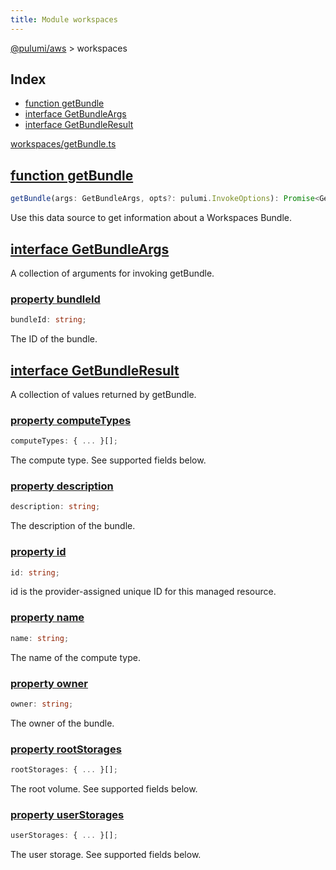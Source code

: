 ```yaml
---
title: Module workspaces
---
```


<a href="../index.html">@pulumi/aws</a> &gt; workspaces

<h2 class="pdoc-module-header">Index</h2>

* <a href="#getBundle">function getBundle</a>
* <a href="#GetBundleArgs">interface GetBundleArgs</a>
* <a href="#GetBundleResult">interface GetBundleResult</a>

<a href="https://github.com/pulumi/pulumi-aws/blob/master/sdk/nodejs/workspaces/getBundle.ts">workspaces/getBundle.ts</a> 


<h2 class="pdoc-module-header" id="getBundle">
<a class="pdoc-member-name" href="https://github.com/pulumi/pulumi-aws/blob/master/sdk/nodejs/workspaces/getBundle.ts#L10">function getBundle</a>
</h2>

```typescript
getBundle(args: GetBundleArgs, opts?: pulumi.InvokeOptions): Promise<GetBundleResult>
```


Use this data source to get information about a Workspaces Bundle.

<h2 class="pdoc-module-header" id="GetBundleArgs">
<a class="pdoc-member-name" href="https://github.com/pulumi/pulumi-aws/blob/master/sdk/nodejs/workspaces/getBundle.ts#L19">interface GetBundleArgs</a>
</h2>

A collection of arguments for invoking getBundle.

<h3 class="pdoc-member-header">
<a class="pdoc-child-name" href="https://github.com/pulumi/pulumi-aws/blob/master/sdk/nodejs/workspaces/getBundle.ts#L23">property bundleId</a>
</h3>

```typescript
bundleId: string;
```


The ID of the bundle.

<h2 class="pdoc-module-header" id="GetBundleResult">
<a class="pdoc-member-name" href="https://github.com/pulumi/pulumi-aws/blob/master/sdk/nodejs/workspaces/getBundle.ts#L29">interface GetBundleResult</a>
</h2>

A collection of values returned by getBundle.

<h3 class="pdoc-member-header">
<a class="pdoc-child-name" href="https://github.com/pulumi/pulumi-aws/blob/master/sdk/nodejs/workspaces/getBundle.ts#L33">property computeTypes</a>
</h3>

```typescript
computeTypes: { ... }[];
```


The compute type. See supported fields below.

<h3 class="pdoc-member-header">
<a class="pdoc-child-name" href="https://github.com/pulumi/pulumi-aws/blob/master/sdk/nodejs/workspaces/getBundle.ts#L37">property description</a>
</h3>

```typescript
description: string;
```


The description of the bundle.

<h3 class="pdoc-member-header">
<a class="pdoc-child-name" href="https://github.com/pulumi/pulumi-aws/blob/master/sdk/nodejs/workspaces/getBundle.ts#L57">property id</a>
</h3>

```typescript
id: string;
```


id is the provider-assigned unique ID for this managed resource.

<h3 class="pdoc-member-header">
<a class="pdoc-child-name" href="https://github.com/pulumi/pulumi-aws/blob/master/sdk/nodejs/workspaces/getBundle.ts#L41">property name</a>
</h3>

```typescript
name: string;
```


The name of the compute type.

<h3 class="pdoc-member-header">
<a class="pdoc-child-name" href="https://github.com/pulumi/pulumi-aws/blob/master/sdk/nodejs/workspaces/getBundle.ts#L45">property owner</a>
</h3>

```typescript
owner: string;
```


The owner of the bundle.

<h3 class="pdoc-member-header">
<a class="pdoc-child-name" href="https://github.com/pulumi/pulumi-aws/blob/master/sdk/nodejs/workspaces/getBundle.ts#L49">property rootStorages</a>
</h3>

```typescript
rootStorages: { ... }[];
```


The root volume. See supported fields below.

<h3 class="pdoc-member-header">
<a class="pdoc-child-name" href="https://github.com/pulumi/pulumi-aws/blob/master/sdk/nodejs/workspaces/getBundle.ts#L53">property userStorages</a>
</h3>

```typescript
userStorages: { ... }[];
```


The user storage. See supported fields below.

